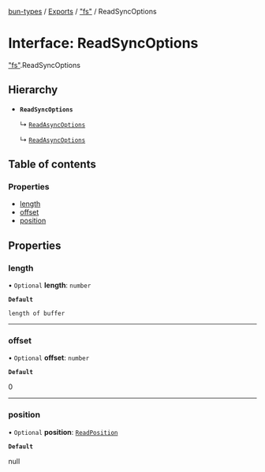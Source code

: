 [bun-types](https://oven-sh.github.io/bun-types/README.md) / [Exports](https://oven-sh.github.io/bun-types/modules.md) / ["fs"](https://oven-sh.github.io/bun-types/modules/fs_.md) / ReadSyncOptions

# Interface: ReadSyncOptions

["fs"](https://oven-sh.github.io/bun-types/modules/fs_.md).ReadSyncOptions

## Hierarchy

- **`ReadSyncOptions`**

  ↳ [`ReadAsyncOptions`](https://oven-sh.github.io/bun-types/interfaces/fs_.ReadAsyncOptions.md)

  ↳ [`ReadAsyncOptions`](https://oven-sh.github.io/bun-types/interfaces/node_fs_.ReadAsyncOptions.md)

## Table of contents

### Properties

- [length](https://oven-sh.github.io/bun-types/interfaces/fs_.ReadSyncOptions.md#length)
- [offset](https://oven-sh.github.io/bun-types/interfaces/fs_.ReadSyncOptions.md#offset)
- [position](https://oven-sh.github.io/bun-types/interfaces/fs_.ReadSyncOptions.md#position)

## Properties

### length

• `Optional` **length**: `number`

**`Default`**

`length of buffer`

___

### offset

• `Optional` **offset**: `number`

**`Default`**

0

___

### position

• `Optional` **position**: [`ReadPosition`](https://oven-sh.github.io/bun-types/modules/fs_.md#readposition)

**`Default`**

null
